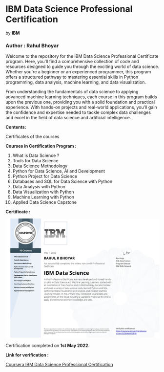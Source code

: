 # IBM Data Science Professional Certification

by **IBM**

### Author : Rahul Bhoyar

Welcome to the repository for the IBM Data Science Professional Certificate program. Here, you'll find a comprehensive collection of code and resources designed to guide you through the exciting world of data science. Whether you're a beginner or an experienced programmer, this program offers a structured pathway to mastering essential skills in Python programming, data analysis, machine learning, and data visualization.

From understanding the fundamentals of data science to applying advanced machine learning techniques, each course in this program builds upon the previous one, providing you with a solid foundation and practical experience. With hands-on projects and real-world applications, you'll gain the confidence and expertise needed to tackle complex data challenges and excel in the field of data science and artificial intelligence.



**Contents:**

Certificates of the courses

**Courses in Certification Program :**

1. What is Data Science ?
2. Tools for Data Science
3. Data Science Methodology
4. Python for Data Science, AI and Development
5. Python Project for Data Science
6. Databases and SQL for Data Science with Python
7. Data Analysis with Python
8. Data Visualization with Python
9. Machine Learning with Python
10. Applied Data Science Capstone

**Certificate :**

![Sample Image](specialisation_certificate/IBM_Data_Science_Proffessional_Certificate.jpg)

Certification completed on **1st May 2022**.

**Link for verification :**

[Coursera IBM Data Science Professional Certification](https://www.coursera.org/account/accomplishments/professional-cert/S2DEWMXHDB3B)

